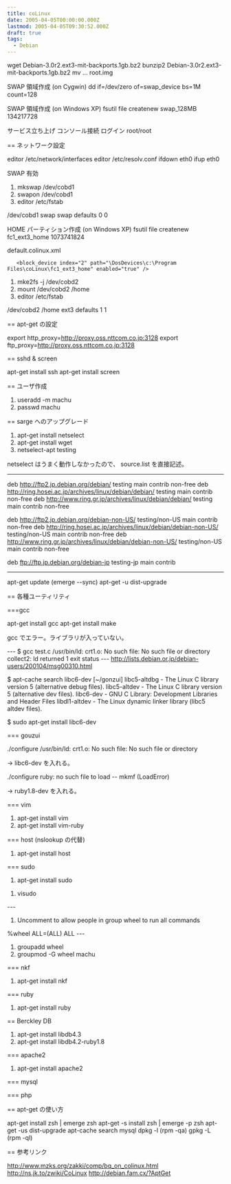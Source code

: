 ```yaml
---
title: coLinux
date: 2005-04-05T00:00:00.000Z
lastmod: 2005-04-05T09:30:52.000Z
draft: true
tags:
  - Debian
---
```


wget Debian-3.0r2.ext3-mit-backports.1gb.bz2 bunzip2 Debian-3.0r2.ext3-mit-backports.1gb.bz2 mv ... root.img

SWAP 領域作成 (on Cygwin) dd if=/dev/zero of=swap\_device bs=1M count=128

SWAP 領域作成 (on Windows XP) fsutil file createnew swap\_128MB 134217728

サービス立ち上げ コンソール接続 ログイン root/root

\== ネットワーク設定

editor /etc/network/interfaces editor /etc/resolv.conf ifdown eth0 ifup eth0

SWAP 有効

1. mkswap /dev/cobd1
2. swapon /dev/cobd1
3. editor /etc/fstab

/dev/cobd1 swap swap defaults 0 0

HOME パーティション作成 (on Windows XP) fsutil file createnew fc1\_ext3\_home 1073741824

default.colinux.xml

```
   <block_device index="2" path="\DosDevices\c:\Program Files\coLinux\fc1_ext3_home" enabled="true" />
```

1. mke2fs -j /dev/cobd2
2. mount /dev/cobd2 /home
3. editor /etc/fstab

/dev/cobd2 /home ext3 defaults 1 1

\== apt-get の設定

export http\_proxy=<http://proxy.oss.nttcom.co.jp:3128> export ftp\_proxy=<http://proxy.oss.nttcom.co.jp:3128>

\== sshd & screen

apt-get install ssh apt-get install screen

\== ユーザ作成

1. useradd -m machu
2. passwd machu

\== sarge へのアップグレード

1. apt-get install netselect
2. apt-get install wget
3. netselect-apt testing

netselect はうまく動作しなかったので、 source.list を直接記述。

***

deb <http://ftp2.jp.debian.org/debian/> testing main contrib non-free deb <http://ring.hosei.ac.jp/archives/linux/debian/debian/> testing main contrib non-free deb <http://www.ring.gr.jp/archives/linux/debian/debian/> testing main contrib non-free

deb <http://ftp2.jp.debian.org/debian-non-US/> testing/non-US main contrib non-free deb <http://ring.hosei.ac.jp/archives/linux/debian/debian-non-US/> testing/non-US main contrib non-free deb <http://www.ring.gr.jp/archives/linux/debian/debian-non-US/> testing/non-US main contrib non-free

deb <ftp://ftp.jp.debian.org/debian-jp> testing-jp main contrib

***

apt-get update (emerge --sync) apt-get -u dist-upgrade

\== 各種ユーティリティ

\===gcc

apt-get install gcc apt-get install make

gcc でエラー。ライブラリが入っていない。

\--- $ gcc test.c /usr/bin/ld: crt1.o: No such file: No such file or directory collect2: ld returned 1 exit status --- <http://lists.debian.or.jp/debian-users/200104/msg00310.html>

$ apt-cache search libc6-dev \[\~/gonzui] libc5-altdbg - The Linux C library version 5 (alternative debug files). libc5-altdev - The Linux C library version 5 (alternative dev files). libc6-dev - GNU C Library: Development Libraries and Header Files libdl1-altdev - The Linux dynamic linker library (libc5 altdev files).

$ sudo apt-get install libc6-dev

\=== gouzui

./configure /usr/bin/ld: crt1.o: No such file: No such file or directory

-> libc6-dev を入れる。

./configure ruby: no such file to load -- mkmf (LoadError)

-> ruby1.8-dev を入れる。

\=== vim

1. apt-get install vim
2. apt-get install vim-ruby

\=== host (nslookup の代替)

1. apt-get install host

\=== sudo

1. apt-get install sudo

1) visudo

\---

1. Uncomment to allow people in group wheel to run all commands

%wheel ALL=(ALL) ALL ---

1. groupadd wheel
2. groupmod -G wheel machu

\=== nkf

1. apt-get install nkf

\=== ruby

1. apt-get install ruby

\== Berckley DB

1. apt-get install libdb4.3
2. apt-get install libdb4.2-ruby1.8

\=== apache2

1. apt-get install apache2

\=== mysql

\=== php

\== apt-get の使い方

apt-get install zsh | emerge zsh apt-get -s install zsh | emerge -p zsh apt-get -us dist-upgrade apt-cache search mysql dpkg -l (rpm -qa) gpkg -L (rpm -ql)

\== 参考リンク

<http://www.mzks.org/zakki/comp/bq_on_colinux.html> <http://ns.jk.to/zwiki/CoLinux> <http://debian.fam.cx/?AptGet>
